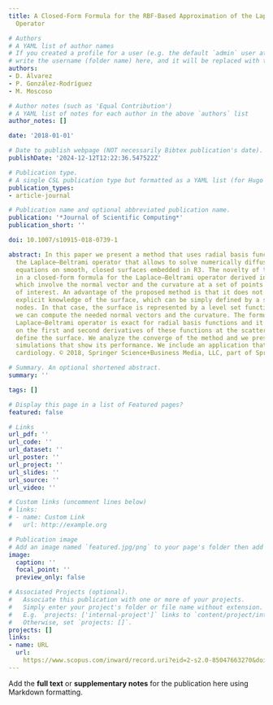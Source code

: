 ```yaml
---
title: A Closed-Form Formula for the RBF-Based Approximation of the Laplace–Beltrami
  Operator

# Authors
# A YAML list of author names
# If you created a profile for a user (e.g. the default `admin` user at `content/authors/admin/`), 
# write the username (folder name) here, and it will be replaced with their full name and linked to their profile.
authors:
- D. Álvarez
- P. González-Rodríguez
- M. Moscoso

# Author notes (such as 'Equal Contribution')
# A YAML list of notes for each author in the above `authors` list
author_notes: []

date: '2018-01-01'

# Date to publish webpage (NOT necessarily Bibtex publication's date).
publishDate: '2024-12-12T12:22:36.547522Z'

# Publication type.
# A single CSL publication type but formatted as a YAML list (for Hugo requirements).
publication_types:
- article-journal

# Publication name and optional abbreviated publication name.
publication: '*Journal of Scientific Computing*'
publication_short: ''

doi: 10.1007/s10915-018-0739-1

abstract: In this paper we present a method that uses radial basis functions to approximate
  the Laplace–Beltrami operator that allows to solve numerically diffusion (and reaction–diffusion)
  equations on smooth, closed surfaces embedded in R3. The novelty of the method is
  in a closed-form formula for the Laplace–Beltrami operator derived in the paper,
  which involve the normal vector and the curvature at a set of points on the surface
  of interest. An advantage of the proposed method is that it does not rely on the
  explicit knowledge of the surface, which can be simply defined by a set of scattered
  nodes. In that case, the surface is represented by a level set function from which
  we can compute the needed normal vectors and the curvature. The formula for the
  Laplace–Beltrami operator is exact for radial basis functions and it also depends
  on the first and second derivatives of these functions at the scattered nodes that
  define the surface. We analyze the converge of the method and we present numerical
  simulations that show its performance. We include an application that arises in
  cardiology. © 2018, Springer Science+Business Media, LLC, part of Springer Nature.

# Summary. An optional shortened abstract.
summary: ''

tags: []

# Display this page in a list of Featured pages?
featured: false

# Links
url_pdf: ''
url_code: ''
url_dataset: ''
url_poster: ''
url_project: ''
url_slides: ''
url_source: ''
url_video: ''

# Custom links (uncomment lines below)
# links:
# - name: Custom Link
#   url: http://example.org

# Publication image
# Add an image named `featured.jpg/png` to your page's folder then add a caption below.
image:
  caption: ''
  focal_point: ''
  preview_only: false

# Associated Projects (optional).
#   Associate this publication with one or more of your projects.
#   Simply enter your project's folder or file name without extension.
#   E.g. `projects: ['internal-project']` links to `content/project/internal-project/index.md`.
#   Otherwise, set `projects: []`.
projects: []
links:
- name: URL
  url: 
    https://www.scopus.com/inward/record.uri?eid=2-s2.0-85047663270&doi=10.1007%2fs10915-018-0739-1&partnerID=40&md5=a8ce676e739ef1ac1359b3a491d2fcde
---
```


Add the **full text** or **supplementary notes** for the publication here using Markdown formatting.
